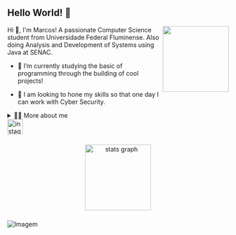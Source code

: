 <h2 align="left">Hello World! 👋</h2>


<img align="right" height="150" src="https://github.com/user-attachments/assets/d9d7ed8e-4ec4-4e75-a364-1b531f3b6b52"  />

<p>
  Hi 👋, I'm Marcos! A passionate Computer Science student from Universidade Federal Fluminense. Also doing Analysis and Development of Systems using Java at SENAC.

  - 🌱 I’m currently studying the basic of programming through the building of cool projects!

  - 🔭 I am looking to hone my skills so that one day I can work with Cyber Security.
</p>

<details>
  <summary>👨‍💻 More about me</summary>

  - 💬 I am 19 years old, currently living in Rio de Janeiro, Brazil.

  - ✨ I got into programming because of my friend João Gabriel, at about the age of 12 he told me about this site building thing, but I just thought it was a cool way he made money at the time. Fast forward 6 years, he contacted me on steam and I got amazed by how his life changed because of programming. He inspired me to get into Computer Science at his University and that's what I did! He supports me and is a great inspiration, I'm really thankful for him. 
</details>

<div align="left">
  <a href="https://www.instagram.com/vinissokk/" target="_blank">
    <img src="https://img.shields.io/static/v1?message=Instagram&logo=instagram&label=&color=E4405F&logoColor=white&labelColor=&style=for-the-badge" height="35" alt="instagram logo"  />
  </a>
</div>

###

<div align="center">
  <img src="https://github-readme-stats.vercel.app/api?username=Vinissokkj&hide_title=false&hide_rank=false&show_icons=true&include_all_commits=true&count_private=true&disable_animations=false&theme=dracula&locale=en&hide_border=false" height="150" alt="stats graph"  />
</div>


###

<p align="left">
  <img align="center" src="https://github.com/user-attachments/assets/e66fef3c-62ec-463d-b1fe-86ce4fcc5ee8" alt="Imagem">
</p>



